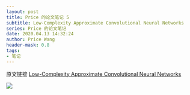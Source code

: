 ```yaml
---
layout: post
title: Price 的论文笔记 5
subtitle: Low-Complexity Approximate Convolutional Neural Networks
series: Price 的论文笔记
date: 2020.04.13 14:32:24
author: Price Wang
header-mask: 0.8
tags:
- 笔记
---
```


原文链接 [Low-Complexity Approximate Convolutional Neural Networks](https://ieeexplore.ieee.org/document/8334697)

<img class="post_img" src="{{ site.baseurl }}/img/post/{{ page.series }}/{{ page.title }}.png">
